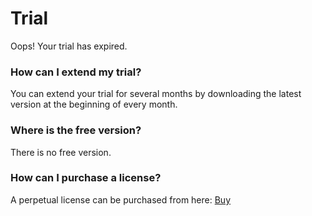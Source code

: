 # Trial

Oops! Your trial has expired.

### How can I extend my trial?
You can extend your trial for several months by downloading the latest version at the beginning of every month.

### Where is the free version?
There is no free version.

### How can I purchase a license?
A perpetual license can be purchased from here: <a href="/pricing">Buy</a>
